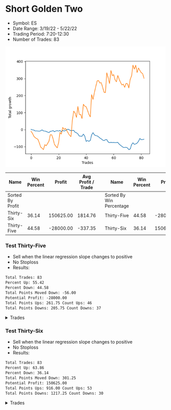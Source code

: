 # Short Golden Two 
- Symbol: ES
- Date Range: 3/19/22 - 5/22/22
- Trading Period: 7:20-12:30
- Number of Trades: 83

![Plot](ShortGoldenTwoES.png)

| Name | Win Percent | Profit | Avg Profit / Trade |     | Name | Win Percent | Profit | Avg Profit / Trade |
| ---- | ----------- | ------ | ------------------ | --- | ---- | ----------- | ------ | ------------------ |
| Sorted By <br> Profit | | | | | Sorted By <br> Win Percentage ||||
| Thirty-Six | 36.14 | 150625.00 | 1814.76 |     | Thirty-Five | 44.58 | -28000.00 | -337.35 |
| Thirty-Five | 44.58 | -28000.00 | -337.35 |     | Thirty-Six | 36.14 | 150625.00 | 1814.76 |

### Test Thirty-Five
* Sell when the linear regression slope changes to positive
* No Stoploss
* Results:
```
Total Trades: 83
Percent Up: 55.42
Percent Down: 44.58
Total Points Moved Down: -56.00
Potential Profit: -28000.00
Total Points Ups: 261.75 Count Ups: 46
Total Points Downs: 205.75 Count Downs: 37
```

<details><summary>Trades</summary>

<code>In: 2022-03-21 06:54:00		Out: 2022-03-21 07:03:05		Total Position Time: 09:05		Total Move Down: 1.50		Total to Date: -1.50</code> <br />
<code>In: 2022-03-21 10:02:00		Out: 2022-03-21 10:08:05		Total Position Time: 06:05		Total Move Down: -2.75		Total to Date: 1.25</code> <br />
<code>In: 2022-03-23 06:46:00		Out: 2022-03-23 06:54:05		Total Position Time: 08:05		Total Move Down: -1.25		Total to Date: 2.50</code> <br />
<code>In: 2022-03-23 10:31:00		Out: 2022-03-23 10:33:05		Total Position Time: 02:05		Total Move Down: -5.25		Total to Date: 7.75</code> <br />
<code>In: 2022-03-25 06:46:00		Out: 2022-03-25 07:07:05		Total Position Time: 21:05		Total Move Down: 0.50		Total to Date: 7.25</code> <br />
<code>In: 2022-03-25 07:04:00		Out: 2022-03-25 07:07:05		Total Position Time: 03:05		Total Move Down: -1.00		Total to Date: 8.25</code> <br />
<code>In: 2022-03-25 08:31:00		Out: 2022-03-25 08:35:05		Total Position Time: 04:05		Total Move Down: -1.00		Total to Date: 9.25</code> <br />
<code>In: 2022-03-28 08:35:00		Out: 2022-03-28 08:45:05		Total Position Time: 10:05		Total Move Down: 2.50		Total to Date: 6.75</code> <br />
<code>In: 2022-03-29 06:46:00		Out: 2022-03-29 06:58:05		Total Position Time: 12:05		Total Move Down: 5.50		Total to Date: 1.25</code> <br />
<code>In: 2022-03-30 06:46:00		Out: 2022-03-30 06:50:05		Total Position Time: 04:05		Total Move Down: -6.25		Total to Date: 7.50</code> <br />
<code>In: 2022-03-30 07:32:00		Out: 2022-03-30 07:36:05		Total Position Time: 04:05		Total Move Down: -0.75		Total to Date: 8.25</code> <br />
<code>In: 2022-03-31 06:46:00		Out: 2022-03-31 06:57:05		Total Position Time: 11:05		Total Move Down: -2.50		Total to Date: 10.75</code> <br />
<code>In: 2022-03-31 09:35:00		Out: 2022-03-31 09:38:05		Total Position Time: 03:05		Total Move Down: -3.50		Total to Date: 14.25</code> <br />
<code>In: 2022-04-01 06:46:00		Out: 2022-04-01 06:48:05		Total Position Time: 02:05		Total Move Down: -3.00		Total to Date: 17.25</code> <br />
<code>In: 2022-04-05 07:13:00		Out: 2022-04-05 07:20:05		Total Position Time: 07:05		Total Move Down: 7.00		Total to Date: 10.25</code> <br />
<code>In: 2022-04-06 06:46:00		Out: 2022-04-06 06:55:05		Total Position Time: 09:05		Total Move Down: 1.25		Total to Date: 9.00</code> <br />
<code>In: 2022-04-06 11:14:00		Out: 2022-04-06 11:22:05		Total Position Time: 08:05		Total Move Down: 3.25		Total to Date: 5.75</code> <br />
<code>In: 2022-04-06 11:17:00		Out: 2022-04-06 11:22:05		Total Position Time: 05:05		Total Move Down: -6.25		Total to Date: 12.00</code> <br />
<code>In: 2022-04-07 07:20:00		Out: 2022-04-07 07:28:05		Total Position Time: 08:05		Total Move Down: 4.25		Total to Date: 7.75</code> <br />
<code>In: 2022-04-08 06:46:00		Out: 2022-04-08 06:50:05		Total Position Time: 04:05		Total Move Down: 1.50		Total to Date: 6.25</code> <br />
<code>In: 2022-04-11 06:46:00		Out: 2022-04-11 06:49:05		Total Position Time: 03:05		Total Move Down: -2.00		Total to Date: 8.25</code> <br />
<code>In: 2022-04-12 07:48:00		Out: 2022-04-12 07:58:05		Total Position Time: 10:05		Total Move Down: 3.25		Total to Date: 5.00</code> <br />
<code>In: 2022-04-13 07:13:00		Out: 2022-04-13 07:17:05		Total Position Time: 04:05		Total Move Down: -7.75		Total to Date: 12.75</code> <br />
<code>In: 2022-04-14 06:46:00		Out: 2022-04-14 06:57:05		Total Position Time: 11:05		Total Move Down: 8.00		Total to Date: 4.75</code> <br />
<code>In: 2022-04-18 06:57:00		Out: 2022-04-18 07:03:05		Total Position Time: 06:05		Total Move Down: -3.50		Total to Date: 8.25</code> <br />
<code>In: 2022-04-18 08:30:00		Out: 2022-04-18 08:37:05		Total Position Time: 07:05		Total Move Down: 3.25		Total to Date: 5.00</code> <br />
<code>In: 2022-04-20 06:46:00		Out: 2022-04-20 06:56:05		Total Position Time: 10:05		Total Move Down: 5.25		Total to Date: -0.25</code> <br />
<code>In: 2022-04-20 09:19:00		Out: 2022-04-20 09:30:05		Total Position Time: 11:05		Total Move Down: 2.00		Total to Date: -2.25</code> <br />
<code>In: 2022-04-20 11:58:00		Out: 2022-04-20 12:02:05		Total Position Time: 04:05		Total Move Down: -4.75		Total to Date: 2.50</code> <br />
<code>In: 2022-04-21 06:46:00		Out: 2022-04-21 06:48:05		Total Position Time: 02:05		Total Move Down: -3.50		Total to Date: 6.00</code> <br />
<code>In: 2022-04-21 07:09:00		Out: 2022-04-21 07:13:05		Total Position Time: 04:05		Total Move Down: 1.00		Total to Date: 5.00</code> <br />
<code>In: 2022-04-22 06:46:00		Out: 2022-04-22 06:48:05		Total Position Time: 02:05		Total Move Down: 0.50		Total to Date: 4.50</code> <br />
<code>In: 2022-04-25 06:47:00		Out: 2022-04-25 06:52:05		Total Position Time: 05:05		Total Move Down: -11.00		Total to Date: 15.50</code> <br />
<code>In: 2022-04-25 08:02:00		Out: 2022-04-25 08:04:05		Total Position Time: 02:05		Total Move Down: -3.00		Total to Date: 18.50</code> <br />
<code>In: 2022-04-26 06:46:00		Out: 2022-04-26 06:49:05		Total Position Time: 03:05		Total Move Down: -6.25		Total to Date: 24.75</code> <br />
<code>In: 2022-04-27 07:18:00		Out: 2022-04-27 07:23:05		Total Position Time: 05:05		Total Move Down: -13.00		Total to Date: 37.75</code> <br />
<code>In: 2022-04-28 06:46:00		Out: 2022-04-28 06:54:05		Total Position Time: 08:05		Total Move Down: -0.50		Total to Date: 38.25</code> <br />
<code>In: 2022-04-29 06:46:00		Out: 2022-04-29 06:50:05		Total Position Time: 04:05		Total Move Down: -0.50		Total to Date: 38.75</code> <br />
<code>In: 2022-04-29 07:23:00		Out: 2022-04-29 07:40:05		Total Position Time: 17:05		Total Move Down: 12.25		Total to Date: 26.50</code> <br />
<code>In: 2022-05-02 06:46:00		Out: 2022-05-02 06:53:05		Total Position Time: 07:05		Total Move Down: -11.50		Total to Date: 38.00</code> <br />
<code>In: 2022-05-02 07:19:00		Out: 2022-05-02 07:44:05		Total Position Time: 25:05		Total Move Down: -31.00		Total to Date: 69.00</code> <br />
<code>In: 2022-05-02 08:34:00		Out: 2022-05-02 08:45:05		Total Position Time: 11:05		Total Move Down: 5.00		Total to Date: 64.00</code> <br />
<code>In: 2022-05-03 06:46:00		Out: 2022-05-03 06:50:05		Total Position Time: 04:05		Total Move Down: -4.50		Total to Date: 68.50</code> <br />
<code>In: 2022-05-04 07:00:00		Out: 2022-05-04 07:12:05		Total Position Time: 12:05		Total Move Down: 4.75		Total to Date: 63.75</code> <br />
<code>In: 2022-05-05 06:46:00		Out: 2022-05-05 07:16:05		Total Position Time: 30:05		Total Move Down: 33.25		Total to Date: 30.50</code> <br />
<code>In: 2022-05-06 06:46:00		Out: 2022-05-06 07:00:05		Total Position Time: 14:05		Total Move Down: 12.75		Total to Date: 17.75</code> <br />
<code>In: 2022-05-09 06:48:00		Out: 2022-05-09 06:53:05		Total Position Time: 05:05		Total Move Down: -13.25		Total to Date: 31.00</code> <br />
<code>In: 2022-05-10 06:46:00		Out: 2022-05-10 06:54:05		Total Position Time: 08:05		Total Move Down: -3.75		Total to Date: 34.75</code> <br />
<code>In: 2022-05-11 09:47:00		Out: 2022-05-11 09:51:05		Total Position Time: 04:05		Total Move Down: -2.00		Total to Date: 36.75</code> <br />
<code>In: 2022-05-12 06:46:00		Out: 2022-05-12 06:55:05		Total Position Time: 09:05		Total Move Down: -5.25		Total to Date: 42.00</code> <br />
<code>In: 2022-05-12 07:05:00		Out: 2022-05-12 07:07:05		Total Position Time: 02:05		Total Move Down: -7.50		Total to Date: 49.50</code> <br />
<code>In: 2022-05-12 10:24:00		Out: 2022-05-12 10:27:05		Total Position Time: 03:05		Total Move Down: -4.75		Total to Date: 54.25</code> <br />
<code>In: 2022-05-16 06:48:00		Out: 2022-05-16 06:54:05		Total Position Time: 06:05		Total Move Down: -7.00		Total to Date: 61.25</code> <br />
<code>In: 2022-05-16 08:05:00		Out: 2022-05-16 08:10:05		Total Position Time: 05:05		Total Move Down: -3.25		Total to Date: 64.50</code> <br />
<code>In: 2022-05-17 06:46:00		Out: 2022-05-17 06:58:05		Total Position Time: 12:05		Total Move Down: 5.25		Total to Date: 59.25</code> <br />
<code>In: 2022-05-18 06:46:00		Out: 2022-05-18 06:49:05		Total Position Time: 03:05		Total Move Down: 0.50		Total to Date: 58.75</code> <br />
<code>In: 2022-05-19 06:48:00		Out: 2022-05-19 06:56:05		Total Position Time: 08:05		Total Move Down: -14.00		Total to Date: 72.75</code> <br />
<code>In: 2022-05-19 07:49:00		Out: 2022-05-19 07:54:05		Total Position Time: 05:05		Total Move Down: -3.75		Total to Date: 76.50</code> <br />
<code>In: 2022-05-20 06:50:00		Out: 2022-05-20 06:56:05		Total Position Time: 06:05		Total Move Down: 1.75		Total to Date: 74.75</code> <br />
<code>In: 2022-05-23 07:05:00		Out: 2022-05-23 07:07:05		Total Position Time: 02:05		Total Move Down: -1.25		Total to Date: 76.00</code> <br />
<code>In: 2022-05-24 06:46:00		Out: 2022-05-24 06:53:05		Total Position Time: 07:05		Total Move Down: 0.50		Total to Date: 75.50</code> <br />
<code>In: 2022-05-25 09:46:00		Out: 2022-05-25 09:53:05		Total Position Time: 07:05		Total Move Down: -0.75		Total to Date: 76.25</code> <br />
<code>In: 2022-05-31 06:46:00		Out: 2022-05-31 07:01:05		Total Position Time: 15:05		Total Move Down: 0.25		Total to Date: 76.00</code> <br />
<code>In: 2022-06-01 06:46:00		Out: 2022-06-01 06:53:05		Total Position Time: 07:05		Total Move Down: 1.00		Total to Date: 75.00</code> <br />
<code>In: 2022-06-02 06:57:00		Out: 2022-06-02 07:01:05		Total Position Time: 04:05		Total Move Down: -10.25		Total to Date: 85.25</code> <br />
<code>In: 2022-06-02 07:29:00		Out: 2022-06-02 07:31:05		Total Position Time: 02:05		Total Move Down: -6.75		Total to Date: 92.00</code> <br />
<code>In: 2022-06-03 06:46:00		Out: 2022-06-03 06:50:05		Total Position Time: 04:05		Total Move Down: -6.50		Total to Date: 98.50</code> <br />
<code>In: 2022-06-03 07:39:00		Out: 2022-06-03 07:47:05		Total Position Time: 08:05		Total Move Down: -5.75		Total to Date: 104.25</code> <br />
<code>In: 2022-06-06 06:46:00		Out: 2022-06-06 06:57:05		Total Position Time: 11:05		Total Move Down: -0.25		Total to Date: 104.50</code> <br />
<code>In: 2022-06-06 08:32:00		Out: 2022-06-06 08:42:05		Total Position Time: 10:05		Total Move Down: 1.00		Total to Date: 103.50</code> <br />
<code>In: 2022-06-08 09:47:00		Out: 2022-06-08 09:49:05		Total Position Time: 02:05		Total Move Down: -3.75		Total to Date: 107.25</code> <br />
<code>In: 2022-06-09 06:46:00		Out: 2022-06-09 06:49:05		Total Position Time: 03:05		Total Move Down: -10.00		Total to Date: 117.25</code> <br />
<code>In: 2022-06-09 07:59:00		Out: 2022-06-09 08:12:05		Total Position Time: 13:05		Total Move Down: 3.50		Total to Date: 113.75</code> <br />
<code>In: 2022-06-10 06:46:00		Out: 2022-06-10 07:01:05		Total Position Time: 15:05		Total Move Down: 25.75		Total to Date: 88.00</code> <br />
<code>In: 2022-06-13 06:46:00		Out: 2022-06-13 06:52:05		Total Position Time: 06:05		Total Move Down: 10.75		Total to Date: 77.25</code> <br />
<code>In: 2022-06-14 06:46:00		Out: 2022-06-14 06:48:05		Total Position Time: 02:05		Total Move Down: -9.25		Total to Date: 86.50</code> <br />
<code>In: 2022-06-14 07:20:00		Out: 2022-06-14 07:24:05		Total Position Time: 04:05		Total Move Down: 2.75		Total to Date: 83.75</code> <br />
<code>In: 2022-06-15 07:50:00		Out: 2022-06-15 07:52:05		Total Position Time: 02:05		Total Move Down: 4.50		Total to Date: 79.25</code> <br />
<code>In: 2022-06-16 06:46:00		Out: 2022-06-16 07:03:05		Total Position Time: 17:05		Total Move Down: 10.75		Total to Date: 68.50</code> <br />
<code>In: 2022-06-17 07:19:00		Out: 2022-06-17 07:28:05		Total Position Time: 09:05		Total Move Down: 16.25		Total to Date: 52.25</code> <br />
<code>In: 2022-06-23 06:46:00		Out: 2022-06-23 06:48:05		Total Position Time: 02:05		Total Move Down: -6.50		Total to Date: 58.75</code> <br />
<code>In: 2022-06-23 07:17:00		Out: 2022-06-23 07:33:05		Total Position Time: 16:05		Total Move Down: 0.25		Total to Date: 58.50</code> <br />
<code>In: 2022-06-23 09:04:00		Out: 2022-06-23 09:12:05		Total Position Time: 08:05		Total Move Down: 2.50		Total to Date: 56.00</code> <br />


</details>

### Test Thirty-Six
* Sell when the linear regression slope changes to positive
* No Stoploss
* Results:
```
Total Trades: 83
Percent Up: 63.86
Percent Down: 36.14
Total Points Moved Down: 301.25
Potential Profit: 150625.00
Total Points Ups: 916.00 Count Ups: 53
Total Points Downs: 1217.25 Count Downs: 30
```

<details><summary>Trades</summary>

<code>In: 2022-03-21 06:54:00		Out: 2022-03-21 08:38:05		Total Position Time: 104:05		Total Move Down: -10.00		Total to Date: 10.00</code> <br />
<code>In: 2022-03-21 10:02:00		Out: 2022-03-21 12:31:00		Total Position Time: 149:00		Total Move Down: -11.25		Total to Date: 21.25</code> <br />
<code>In: 2022-03-23 06:46:00		Out: 2022-03-23 07:17:05		Total Position Time: 31:05		Total Move Down: -17.00		Total to Date: 38.25</code> <br />
<code>In: 2022-03-23 10:31:00		Out: 2022-03-23 12:31:00		Total Position Time: 120:00		Total Move Down: -8.75		Total to Date: 47.00</code> <br />
<code>In: 2022-03-25 06:46:00		Out: 2022-03-25 06:53:05		Total Position Time: 07:05		Total Move Down: -5.25		Total to Date: 52.25</code> <br />
<code>In: 2022-03-25 07:04:00		Out: 2022-03-25 07:16:05		Total Position Time: 12:05		Total Move Down: -4.50		Total to Date: 56.75</code> <br />
<code>In: 2022-03-25 08:31:00		Out: 2022-03-25 12:06:05		Total Position Time: 215:05		Total Move Down: -21.00		Total to Date: 77.75</code> <br />
<code>In: 2022-03-28 08:35:00		Out: 2022-03-28 12:06:05		Total Position Time: 211:05		Total Move Down: -24.50		Total to Date: 102.25</code> <br />
<code>In: 2022-03-29 06:46:00		Out: 2022-03-29 11:48:05		Total Position Time: 302:05		Total Move Down: -6.50		Total to Date: 108.75</code> <br />
<code>In: 2022-03-30 06:46:00		Out: 2022-03-30 07:01:05		Total Position Time: 15:05		Total Move Down: -8.50		Total to Date: 117.25</code> <br />
<code>In: 2022-03-30 07:32:00		Out: 2022-03-30 12:31:00		Total Position Time: 299:00		Total Move Down: 29.00		Total to Date: 88.25</code> <br />
<code>In: 2022-03-31 06:46:00		Out: 2022-03-31 07:55:05		Total Position Time: 69:05		Total Move Down: -6.25		Total to Date: 94.50</code> <br />
<code>In: 2022-03-31 09:35:00		Out: 2022-03-31 12:31:00		Total Position Time: 176:00		Total Move Down: 12.75		Total to Date: 81.75</code> <br />
<code>In: 2022-04-01 06:46:00		Out: 2022-04-01 12:31:00		Total Position Time: 345:00		Total Move Down: 14.00		Total to Date: 67.75</code> <br />
<code>In: 2022-04-05 07:13:00		Out: 2022-04-05 12:31:00		Total Position Time: 318:00		Total Move Down: 38.00		Total to Date: 29.75</code> <br />
<code>In: 2022-04-06 06:46:00		Out: 2022-04-06 11:09:05		Total Position Time: 263:05		Total Move Down: -0.50		Total to Date: 30.25</code> <br />
<code>In: 2022-04-06 11:14:00		Out: 2022-04-06 11:55:05		Total Position Time: 41:05		Total Move Down: -23.50		Total to Date: 53.75</code> <br />
<code>In: 2022-04-06 11:17:00		Out: 2022-04-06 11:55:05		Total Position Time: 38:05		Total Move Down: -33.00		Total to Date: 86.75</code> <br />
<code>In: 2022-04-07 07:20:00		Out: 2022-04-07 11:31:05		Total Position Time: 251:05		Total Move Down: -10.50		Total to Date: 97.25</code> <br />
<code>In: 2022-04-08 06:46:00		Out: 2022-04-08 07:38:05		Total Position Time: 52:05		Total Move Down: -9.75		Total to Date: 107.00</code> <br />
<code>In: 2022-04-11 06:46:00		Out: 2022-04-11 12:31:00		Total Position Time: 345:00		Total Move Down: 30.00		Total to Date: 77.00</code> <br />
<code>In: 2022-04-12 07:48:00		Out: 2022-04-12 12:31:00		Total Position Time: 283:00		Total Move Down: 60.50		Total to Date: 16.50</code> <br />
<code>In: 2022-04-13 07:13:00		Out: 2022-04-13 07:26:05		Total Position Time: 13:05		Total Move Down: -9.75		Total to Date: 26.25</code> <br />
<code>In: 2022-04-14 06:46:00		Out: 2022-04-14 12:31:00		Total Position Time: 345:00		Total Move Down: 39.25		Total to Date: -13.00</code> <br />
<code>In: 2022-04-18 06:57:00		Out: 2022-04-18 07:34:05		Total Position Time: 37:05		Total Move Down: -12.00		Total to Date: -1.00</code> <br />
<code>In: 2022-04-18 08:30:00		Out: 2022-04-18 12:31:00		Total Position Time: 241:00		Total Move Down: 6.25		Total to Date: -7.25</code> <br />
<code>In: 2022-04-20 06:46:00		Out: 2022-04-20 07:51:05		Total Position Time: 65:05		Total Move Down: -13.75		Total to Date: 6.50</code> <br />
<code>In: 2022-04-20 09:19:00		Out: 2022-04-20 10:04:05		Total Position Time: 45:05		Total Move Down: -13.75		Total to Date: 20.25</code> <br />
<code>In: 2022-04-20 11:58:00		Out: 2022-04-20 12:31:00		Total Position Time: 33:00		Total Move Down: -13.50		Total to Date: 33.75</code> <br />
<code>In: 2022-04-21 06:46:00		Out: 2022-04-21 06:52:05		Total Position Time: 06:05		Total Move Down: -7.25		Total to Date: 41.00</code> <br />
<code>In: 2022-04-21 07:09:00		Out: 2022-04-21 12:31:00		Total Position Time: 322:00		Total Move Down: 96.25		Total to Date: -55.25</code> <br />
<code>In: 2022-04-22 06:46:00		Out: 2022-04-22 12:31:00		Total Position Time: 345:00		Total Move Down: 53.25		Total to Date: -108.50</code> <br />
<code>In: 2022-04-25 06:47:00		Out: 2022-04-25 07:41:05		Total Position Time: 54:05		Total Move Down: -11.25		Total to Date: -97.25</code> <br />
<code>In: 2022-04-25 08:02:00		Out: 2022-04-25 10:33:05		Total Position Time: 151:05		Total Move Down: -25.50		Total to Date: -71.75</code> <br />
<code>In: 2022-04-26 06:46:00		Out: 2022-04-26 12:31:00		Total Position Time: 345:00		Total Move Down: 64.25		Total to Date: -136.00</code> <br />
<code>In: 2022-04-27 07:18:00		Out: 2022-04-27 08:39:05		Total Position Time: 81:05		Total Move Down: -47.00		Total to Date: -89.00</code> <br />
<code>In: 2022-04-28 06:46:00		Out: 2022-04-28 08:59:05		Total Position Time: 133:05		Total Move Down: 1.00		Total to Date: -90.00</code> <br />
<code>In: 2022-04-29 06:46:00		Out: 2022-04-29 07:00:05		Total Position Time: 14:05		Total Move Down: -24.50		Total to Date: -65.50</code> <br />
<code>In: 2022-04-29 07:23:00		Out: 2022-04-29 12:31:00		Total Position Time: 308:00		Total Move Down: 83.25		Total to Date: -148.75</code> <br />
<code>In: 2022-05-02 06:46:00		Out: 2022-05-02 06:54:05		Total Position Time: 08:05		Total Move Down: -11.00		Total to Date: -137.75</code> <br />
<code>In: 2022-05-02 07:19:00		Out: 2022-05-02 07:23:05		Total Position Time: 04:05		Total Move Down: -3.25		Total to Date: -134.50</code> <br />
<code>In: 2022-05-02 08:34:00		Out: 2022-05-02 12:31:00		Total Position Time: 237:00		Total Move Down: -21.00		Total to Date: -113.50</code> <br />
<code>In: 2022-05-03 06:46:00		Out: 2022-05-03 07:02:05		Total Position Time: 16:05		Total Move Down: -24.00		Total to Date: -89.50</code> <br />
<code>In: 2022-05-04 07:00:00		Out: 2022-05-04 09:54:05		Total Position Time: 174:05		Total Move Down: -14.50		Total to Date: -75.00</code> <br />
<code>In: 2022-05-05 06:46:00		Out: 2022-05-05 12:31:00		Total Position Time: 345:00		Total Move Down: 130.50		Total to Date: -205.50</code> <br />
<code>In: 2022-05-06 06:46:00		Out: 2022-05-06 07:28:05		Total Position Time: 42:05		Total Move Down: -28.25		Total to Date: -177.25</code> <br />
<code>In: 2022-05-09 06:48:00		Out: 2022-05-09 12:31:00		Total Position Time: 343:00		Total Move Down: 40.50		Total to Date: -217.75</code> <br />
<code>In: 2022-05-10 06:46:00		Out: 2022-05-10 12:31:00		Total Position Time: 345:00		Total Move Down: 35.00		Total to Date: -252.75</code> <br />
<code>In: 2022-05-11 09:47:00		Out: 2022-05-11 12:31:00		Total Position Time: 164:00		Total Move Down: 33.50		Total to Date: -286.25</code> <br />
<code>In: 2022-05-12 06:46:00		Out: 2022-05-12 06:51:05		Total Position Time: 05:05		Total Move Down: 1.50		Total to Date: -287.75</code> <br />
<code>In: 2022-05-12 07:05:00		Out: 2022-05-12 07:08:05		Total Position Time: 03:05		Total Move Down: -14.25		Total to Date: -273.50</code> <br />
<code>In: 2022-05-12 10:24:00		Out: 2022-05-12 12:31:00		Total Position Time: 127:00		Total Move Down: 2.00		Total to Date: -275.50</code> <br />
<code>In: 2022-05-16 06:48:00		Out: 2022-05-16 07:21:05		Total Position Time: 33:05		Total Move Down: -27.50		Total to Date: -248.00</code> <br />
<code>In: 2022-05-16 08:05:00		Out: 2022-05-16 08:58:05		Total Position Time: 53:05		Total Move Down: -28.75		Total to Date: -219.25</code> <br />
<code>In: 2022-05-17 06:46:00		Out: 2022-05-17 09:30:05		Total Position Time: 164:05		Total Move Down: -1.50		Total to Date: -217.75</code> <br />
<code>In: 2022-05-18 06:46:00		Out: 2022-05-18 12:31:00		Total Position Time: 345:00		Total Move Down: 115.75		Total to Date: -333.50</code> <br />
<code>In: 2022-05-19 06:48:00		Out: 2022-05-19 07:18:05		Total Position Time: 30:05		Total Move Down: -28.75		Total to Date: -304.75</code> <br />
<code>In: 2022-05-19 07:49:00		Out: 2022-05-19 08:38:05		Total Position Time: 49:05		Total Move Down: -34.25		Total to Date: -270.50</code> <br />
<code>In: 2022-05-20 06:50:00		Out: 2022-05-20 12:31:00		Total Position Time: 341:00		Total Move Down: 76.75		Total to Date: -347.25</code> <br />
<code>In: 2022-05-23 07:05:00		Out: 2022-05-23 07:34:05		Total Position Time: 29:05		Total Move Down: -30.25		Total to Date: -317.00</code> <br />
<code>In: 2022-05-24 06:46:00		Out: 2022-05-24 10:50:05		Total Position Time: 244:05		Total Move Down: 6.00		Total to Date: -323.00</code> <br />
<code>In: 2022-05-25 09:46:00		Out: 2022-05-25 11:48:05		Total Position Time: 122:05		Total Move Down: -30.25		Total to Date: -292.75</code> <br />
<code>In: 2022-05-31 06:46:00		Out: 2022-05-31 07:31:05		Total Position Time: 45:05		Total Move Down: -11.75		Total to Date: -281.00</code> <br />
<code>In: 2022-06-01 06:46:00		Out: 2022-06-01 12:31:00		Total Position Time: 345:00		Total Move Down: 37.25		Total to Date: -318.25</code> <br />
<code>In: 2022-06-02 06:57:00		Out: 2022-06-02 07:16:05		Total Position Time: 19:05		Total Move Down: -23.00		Total to Date: -295.25</code> <br />
<code>In: 2022-06-02 07:29:00		Out: 2022-06-02 07:49:05		Total Position Time: 20:05		Total Move Down: -18.25		Total to Date: -277.00</code> <br />
<code>In: 2022-06-03 06:46:00		Out: 2022-06-03 07:06:05		Total Position Time: 20:05		Total Move Down: -14.75		Total to Date: -262.25</code> <br />
<code>In: 2022-06-03 07:39:00		Out: 2022-06-03 12:31:00		Total Position Time: 292:00		Total Move Down: 4.25		Total to Date: -266.50</code> <br />
<code>In: 2022-06-06 06:46:00		Out: 2022-06-06 07:04:05		Total Position Time: 18:05		Total Move Down: -18.00		Total to Date: -248.50</code> <br />
<code>In: 2022-06-06 08:32:00		Out: 2022-06-06 12:31:00		Total Position Time: 239:00		Total Move Down: 23.25		Total to Date: -271.75</code> <br />
<code>In: 2022-06-08 09:47:00		Out: 2022-06-08 12:31:00		Total Position Time: 164:00		Total Move Down: -2.00		Total to Date: -269.75</code> <br />
<code>In: 2022-06-09 06:46:00		Out: 2022-06-09 06:55:05		Total Position Time: 09:05		Total Move Down: -25.00		Total to Date: -244.75</code> <br />
<code>In: 2022-06-09 07:59:00		Out: 2022-06-09 12:31:00		Total Position Time: 272:00		Total Move Down: 50.50		Total to Date: -295.25</code> <br />
<code>In: 2022-06-10 06:46:00		Out: 2022-06-10 12:31:00		Total Position Time: 345:00		Total Move Down: 20.50		Total to Date: -315.75</code> <br />
<code>In: 2022-06-13 06:46:00		Out: 2022-06-13 12:31:00		Total Position Time: 345:00		Total Move Down: 62.75		Total to Date: -378.50</code> <br />
<code>In: 2022-06-14 06:46:00		Out: 2022-06-14 07:02:05		Total Position Time: 16:05		Total Move Down: -23.25		Total to Date: -355.25</code> <br />
<code>In: 2022-06-14 07:20:00		Out: 2022-06-14 12:31:00		Total Position Time: 311:00		Total Move Down: 23.00		Total to Date: -378.25</code> <br />
<code>In: 2022-06-15 07:50:00		Out: 2022-06-15 12:31:00		Total Position Time: 281:00		Total Move Down: -43.00		Total to Date: -335.25</code> <br />
<code>In: 2022-06-16 06:46:00		Out: 2022-06-16 12:31:00		Total Position Time: 345:00		Total Move Down: 26.50		Total to Date: -361.75</code> <br />
<code>In: 2022-06-17 07:19:00		Out: 2022-06-17 10:34:05		Total Position Time: 195:05		Total Move Down: -14.25		Total to Date: -347.50</code> <br />
<code>In: 2022-06-23 06:46:00		Out: 2022-06-23 07:05:05		Total Position Time: 19:05		Total Move Down: -13.25		Total to Date: -334.25</code> <br />
<code>In: 2022-06-23 07:17:00		Out: 2022-06-23 07:24:05		Total Position Time: 07:05		Total Move Down: -4.75		Total to Date: -329.50</code> <br />
<code>In: 2022-06-23 09:04:00		Out: 2022-06-23 12:31:00		Total Position Time: 207:00		Total Move Down: -28.25		Total to Date: -301.25</code> <br />


</details>